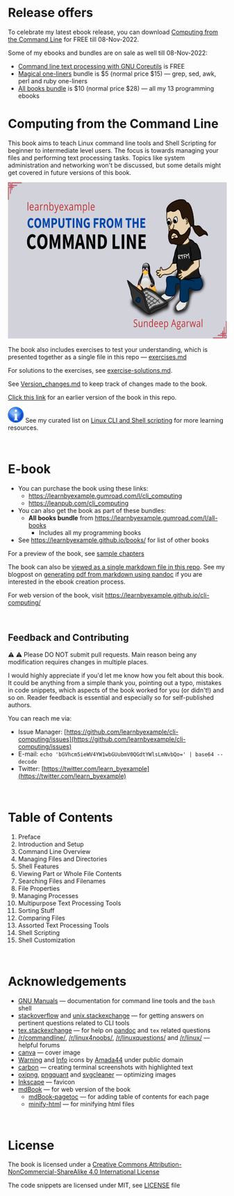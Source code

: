 # Release offers

To celebrate my latest ebook release, you can download [Computing from the Command Line](https://learnbyexample.gumroad.com/l/cli_computing) for FREE till 08-Nov-2022.

Some of my ebooks and bundles are on sale as well till 08-Nov-2022:

* [Command line text processing with GNU Coreutils](https://learnbyexample.gumroad.com/l/cli_coreutils/cli_computing_release) is FREE
* [Magical one-liners](https://learnbyexample.gumroad.com/l/oneliners/cli_computing_release) bundle is $5 (normal price $15) — grep, sed, awk, perl and ruby one-liners
* [All books bundle](https://learnbyexample.gumroad.com/l/all-books/cli_computing_release) is $10 (normal price $28) — all my 13 programming ebooks

# Computing from the Command Line

This book aims to teach Linux command line tools and Shell Scripting for beginner to intermediate level users. The focus is towards managing your files and performing text processing tasks. Topics like system administration and networking won't be discussed, but some details might get covered in future versions of this book.

<p align="center">
    <img src="./images/cli_computing_ls.png" width="640px" height="360px" />
</p>

The book also includes exercises to test your understanding, which is presented together as a single file in this repo — [exercises.md](./exercises/exercises.md)

For solutions to the exercises, see [exercise-solutions.md](./exercises/exercise-solutions.md).

See [Version_changes.md](./Version_changes.md) to keep track of changes made to the book.

[Click this link](https://github.com/learnbyexample/cli-computing/tree/09091253463a313ddce5a95f467857ea85c25ce6) for an earlier version of the book in this repo.

![info](./images/info.svg) See my curated list on [Linux CLI and Shell scripting](https://learnbyexample.github.io/curated_resources/linux_cli_scripting.html) for more learning resources.

<br>

# E-book

* You can purchase the book using these links:
   * https://learnbyexample.gumroad.com/l/cli_computing
   * https://leanpub.com/cli_computing
* You can also get the book as part of these bundles:
   * **All books bundle** from https://learnbyexample.gumroad.com/l/all-books
        * Includes all my programming books
* See https://learnbyexample.github.io/books/ for list of other books

For a preview of the book, see [sample chapters](https://github.com/learnbyexample/cli-computing/blob/master/sample_chapters/cli_computing_sample.pdf)

The book can also be [viewed as a single markdown file in this repo](./cli_computing.md). See my blogpost on [generating pdf from markdown using pandoc](https://learnbyexample.github.io/customizing-pandoc/) if you are interested in the ebook creation process.

For web version of the book, visit https://learnbyexample.github.io/cli-computing/

<br>

## Feedback and Contributing

⚠️ ⚠️ Please DO NOT submit pull requests. Main reason being any modification requires changes in multiple places.

I would highly appreciate if you'd let me know how you felt about this book. It could be anything from a simple thank you, pointing out a typo, mistakes in code snippets, which aspects of the book worked for you (or didn't!) and so on. Reader feedback is essential and especially so for self-published authors.

You can reach me via:

* Issue Manager: [https://github.com/learnbyexample/cli-computing/issues](https://github.com/learnbyexample/cli-computing/issues)
* E-mail: `echo 'bGVhcm5ieWV4YW1wbGUubmV0QGdtYWlsLmNvbQo=' | base64 --decode`
* Twitter: [https://twitter.com/learn_byexample](https://twitter.com/learn_byexample)

<br>

# Table of Contents

1. Preface
2. Introduction and Setup
3. Command Line Overview
4. Managing Files and Directories
5. Shell Features
6. Viewing Part or Whole File Contents
7. Searching Files and Filenames
8. File Properties
9. Managing Processes
10. Multipurpose Text Processing Tools
11. Sorting Stuff
12. Comparing Files
13. Assorted Text Processing Tools
14. Shell Scripting
15. Shell Customization

<br>

# Acknowledgements

* [GNU Manuals](https://www.gnu.org/manual/manual.html) — documentation for command line tools and the `bash` shell
* [stackoverflow](https://stackoverflow.com/) and [unix.stackexchange](https://unix.stackexchange.com/) — for getting answers on pertinent questions related to CLI tools
* [tex.stackexchange](https://tex.stackexchange.com/) — for help on [pandoc](https://github.com/jgm/pandoc/) and `tex` related questions
* [/r/commandline/](https://old.reddit.com/r/commandline), [/r/linux4noobs/](https://old.reddit.com/r/linux4noobs/), [/r/linuxquestions/](https://old.reddit.com/r/linuxquestions/) and [/r/linux/](https://old.reddit.com/r/linux/) — helpful forums
* [canva](https://www.canva.com/) — cover image
* [Warning](https://commons.wikimedia.org/wiki/File:Warning_icon.svg) and [Info](https://commons.wikimedia.org/wiki/File:Info_icon_002.svg) icons by [Amada44](https://commons.wikimedia.org/wiki/User:Amada44) under public domain
* [carbon](https://carbon.now.sh/) — creating terminal screenshots with highlighted text
* [oxipng](https://github.com/shssoichiro/oxipng), [pngquant](https://pngquant.org/) and [svgcleaner](https://github.com/RazrFalcon/svgcleaner) — optimizing images
* [Inkscape](https://inkscape.org/) — favicon
* [mdBook](https://github.com/rust-lang/mdBook) — for web version of the book
    * [mdBook-pagetoc](https://github.com/JorelAli/mdBook-pagetoc) — for adding table of contents for each page
    * [minify-html](https://github.com/wilsonzlin/minify-html) — for minifying html files

<br>

# License

The book is licensed under a [Creative Commons Attribution-NonCommercial-ShareAlike 4.0 International License](https://creativecommons.org/licenses/by-nc-sa/4.0/)

The code snippets are licensed under MIT, see [LICENSE](./LICENSE) file

